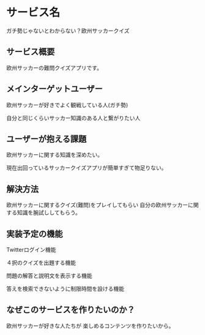 # サービス名

ガチ勢じゃないとわからない？欧州サッカークイズ

## サービス概要

欧州サッカーの難問クイズアプリです。


## メインターゲットユーザー

欧州サッカーが好きでよく観戦している人(ガチ勢)

自分と同じくらいサッカー知識のある人と繋がりたい人

## ユーザーが抱える課題

欧州サッカーに関する知識を深めたい。

現在出回っているサッカークイズアプリが簡単すぎて物足りない。

## 解決方法

欧州サッカーに関するクイズ(難問)をプレイしてもらい
自分の欧州サッカーに関する知識を腕試ししてもらう。

## 実装予定の機能

Twitterログイン機能

４択のクイズを出題する機能

問題の解答と説明文を表示する機能

答えを検索できないように制限時間を設ける機能

## なぜこのサービスを作りたいのか？

欧州サッカーが好きな人たちが
楽しめるコンテンツを作りたいから。
